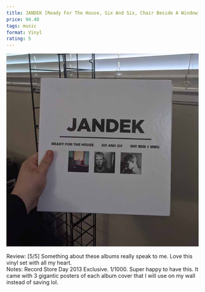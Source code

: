 ```yaml
---
title: JANDEK [Ready For The House, Six And Six, Chair Beside A Window]
price: 94.40
tags: music
format: Vinyl
rating: 5
---
```

![jandek](/assets/img/ibuycrap/jandek.jpg) 

Review: [5/5] Something about these albums really speak to me. Love this vinyl set with all my heart.   
Notes: Record Store Day 2013 Exclusive. 1/1000. Super happy to have this. It came with 3 gigantic posters of each album cover that I will use on my wall instead of saving lol.